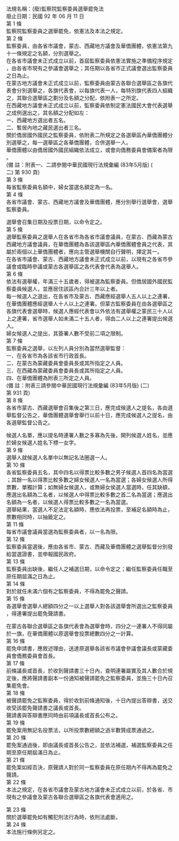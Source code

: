 法規名稱：(廢)監察院監察委員選舉罷免法  
廢止日期：民國 92 年 06 月 11 日  
第 1 條  
監察院監察委員之選舉罷免，依憲法及本法之規定。  
第 2 條  
監察委員，由各省市議會，蒙古、西藏地方議會及華僑團體，依憲法第九  
十一條規定之名額，分別選舉之。  
在各省市議會未正式成立以前，首屆監察委員依憲法實施之準備程序規定  
，由各省市現有之參議會選舉之；其任期以各省市正式議會選出監察委員  
之日為止。  
在蒙古地方議會未正式成立以前，監察委員由蒙古各聯合選舉區之各旗代  
表會分別選舉之，各旗代表會，以每旗代表一人，每特別旗代表四人組織  
之，其聯合選舉區之劃分及名額之分配，依附表一之所定。  
在西藏地方議會未正式成立以前，監察委員依制定憲法國民大會代表選舉  
之成例選出之，其名額之分配如左：  
一、西藏地方選出者五名。  
二、暫居內地之藏民選出者三名。  
關於僑居國外國民之監察委員，依附表二所規定之各選舉區內華僑團體分  
別選舉之，每一選舉區之各華僑團體，合併選舉一人。  
華僑團體以由僑居國外國民組織依法成立，或會向僑務委員會備案者為限  
。  
(備 註：附表一、二請參閱中華民國現行法規彙編 (83年5月版) (  
二) 第 930 頁)  
第 3 條  
每省監察委員名額中，婦女當選名額定為一名。  
第 4 條  
各省市議會、蒙古、西藏地方議會及華僑團體，應分別舉行選舉會，選舉  
監察委員。  


選舉會召集日期及投票日期，以命令定之。  
第 5 條  
選舉監察委員之選舉人在各省市為各省市議會議員，在蒙古、西藏為蒙古  
西藏地方議會議員，在華僑團體為各該選舉區內華僑團體會員之代表，其  
屬於兩個以上華僑團體者，應向主管選舉機關自行聲明，擇定其一。  
在各省市議會、蒙古、西藏地方議會未正式成立以前，以現有之各省市參  
議會或臨時參議或蒙古各選舉區之各代表會代表為選舉人。  
第 6 條  
依法有選舉權，年滿三十五歲者，得被選為監察委員。但僑居國外國民監  
察委員候選人，並應居住該區內合計三年以上者。  
每一候選人之選出，在各省市及蒙古、西藏應經選舉人五人以上之連署，  
在華僑團體應經選舉人十人以上之連署。但蒙古監察委員在由各選舉區之  
各旗代表會選舉時，候選人應經代表會以外依法有選舉權之蒙民三十人以  
上之連署，省市選舉人如未滿二十五人者，得由二人以上之連署提出候選  
人。  
婦女候選人之提出，其簽署人數不受前二項之限制。  
第 7 條  
監察委員之選舉，以左列人員分別為當然選舉監督：  
一、在各省市為各該省市行政首長。  
二、在蒙古為蒙藏委員會委員長或其所指定之人員。  
三、在西藏為蒙藏委員會委員長或其所指定之人員。  
四、在華僑團體為附表三所定之人員。  
(備 註：附表三請參閱中華民國現行法規彙編 (83年5月版) (二)  
第 931 頁)  
第 8 條  
各省市蒙古、西藏選舉會召集後之第三日，應完成候選人之提名，各由選  
舉監督公告之，華僑團體選舉會舉行以前十日，應完成候選人之提名，由  
各選舉監督公告之。  


候選人名單，應以提名時連署人數之多寡為先後，開列候選人姓名，並應  
於婦女候選人姓名下標一女字。  
第 9 條  
選舉人就候選人名單中以無記名法圈選一人。  
第 10 條  
各省監察委員五名，其中四名以得票比較多數之男子候選人首四名為當選  
；其餘一名以得票比較多數之婦女候選人一名為當選；各婦女候選人所得  
票數，單獨計算；如無婦女候選人，或無婦女侯選人當選時，任其缺額，  
應選出名額為二名者，以候選人中得票比較多數之首二名為當選；應選出  
名額為一名者，以候選人得票比較多數之一名為當選。  
選舉結果，當選人不足法定名額時，應依法再投票，至補足名額時為止，  
票數相同時，以抽籤定之。  
第 11 條  
每省市議會議員當選為監察委員者，以一名為限。  
第 12 條  
監察委員當選後，應由各省市、蒙古、西藏及華僑團體之選舉監督分別發  
給當選證書，並申報國民政府。  
第 13 條  
監察委員出缺後，繼任人之補選日期，以命令定之；繼任監察委員任職至  
原任期屆滿之日為止。  
第 14 條  
對於就任未滿六個有之監察委員，不得為罷免之聲請。  
第 15 條  
各選舉會選舉人總額四分之一以上選舉人對各該選舉會所選出之監察委員  
，得連署提出罷免聲請書。  


在蒙古各聯合選舉區之各旗代表會為選舉會時，四分之一連署人不得同屬  
於一旗，在華僑團體以原選舉會投票總數四分之一計算。  
第 16 條  
罷免申請書，應敘述理由，送達原選舉各該省市議會參議會議長或蒙藏委  
員會僑務委員會首長。  
第 17 條  
前條議長或首長，於收到聲請書三十日內，查明連署屬實及其人數合於規  
定後，應將聲請書副本一份通知被聲請罷免之監察委員，並施三十日內召  
集罷免會。  
第 18 條  
被聲請罷免之監察委員，得於收到前條通知後，十日內提出答辯書，送交  
收受該罷免聲請書之議長或首長。  
聲請書與答辯書應同時由前項議長或首長公布之。  
第 19 條  
罷免案用無記名投票法，以所投票數總額之過半數贊成票通過之。  
第 20 條  
罷免案通過後，即由議長或首長公告之，並依法補選，補選監察委員之任  
期至原任期屆滿日為止。  
第 21 條  
罷免案如經否決，原聲請人對於同一監察委員在原任期內不得再為罷免之  
聲請。  
第 22 條  
本法之規定，在各省市議會及蒙古地方議會未正式成立以前，於各省、市  
現有之參議會及蒙古各聯合選舉區之各旗代表會適用之。  


第 23 條  
關於選舉罷免如有觸犯刑法行為時，依刑法處斷。  
第 24 條  
本法施行條例另定之。  


